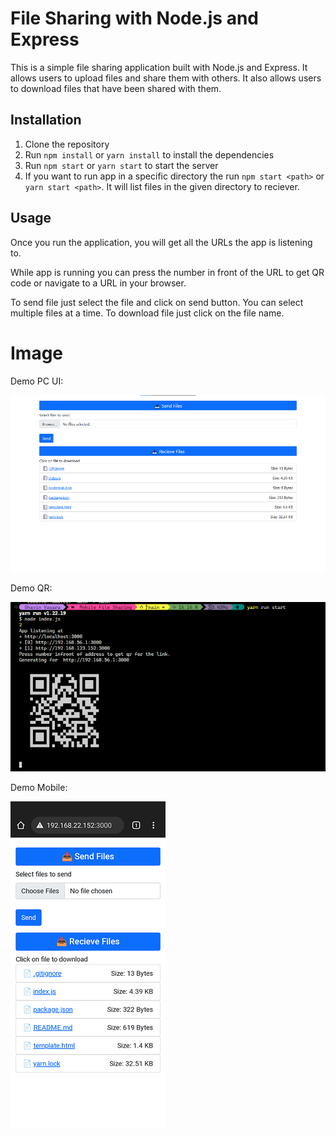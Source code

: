 # File Sharing with Node.js and Express
This is a simple file sharing application built with Node.js and Express. It allows users to upload files and share them with others. It also allows users to download files that have been shared with them.

## Installation
1. Clone the repository
2. Run `npm install` or `yarn install` to install the dependencies
3. Run `npm start` or `yarn start` to start the server
4. If you want to run app in a specific directory the run `npm start <path>` or `yarn start <path>`. It will list files in the given directory to reciever.

## Usage
Once you run the application, you will get all the URLs the app is listening to.

While app is running you can press the number in front of the URL to get QR code or navigate to a URL in your browser.

To send file just select the file and click on send button. You can select multiple files at a time.
To download file just click on the file name.




# Image
Demo PC UI:

![Demo PC UI](/Demo%20Images/demo-PC.png)


Demo QR:

![Demo QR](/Demo%20Images/QR%20demo%20PC.png)

Demo Mobile:

![Demo PC](/Demo%20Images/demo-mobile.png)


